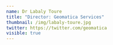 ```yaml
---
name: Dr Labaly Toure
title: "Director: Geomatica Services"
thumbnail: /img/labaly-toure.jpg
twitter: https://twitter.com/geomatica
visible: true
---
```

